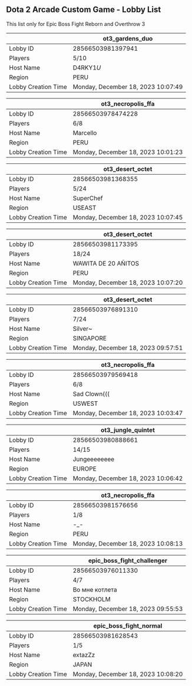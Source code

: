 ## Dota 2 Arcade Custom Game - Lobby List

This list only for Epic Boss Fight Reborn and Overthrow 3

|  | ot3_gardens_duo |
| ------ | ------ |
| Lobby ID | 28566503981397941 |
| Players | 5/10 |
| Host Name | D4RKY1$U$ |
| Region | PERU |
| Lobby Creation Time | Monday, December 18, 2023 10:07:49 |


|  | ot3_necropolis_ffa |
| ------ | ------ |
| Lobby ID | 28566503978474228 |
| Players | 6/8 |
| Host Name | Marcello |
| Region | PERU |
| Lobby Creation Time | Monday, December 18, 2023 10:01:23 |


|  | ot3_desert_octet |
| ------ | ------ |
| Lobby ID | 28566503981368355 |
| Players | 5/24 |
| Host Name | SuperChef |
| Region | USEAST |
| Lobby Creation Time | Monday, December 18, 2023 10:07:45 |


|  | ot3_desert_octet |
| ------ | ------ |
| Lobby ID | 28566503981173395 |
| Players | 18/24 |
| Host Name | WAWITA DE 20 AÑITOS |
| Region | PERU |
| Lobby Creation Time | Monday, December 18, 2023 10:07:20 |


|  | ot3_desert_octet |
| ------ | ------ |
| Lobby ID | 28566503976891310 |
| Players | 7/24 |
| Host Name | Silver~ |
| Region | SINGAPORE |
| Lobby Creation Time | Monday, December 18, 2023 09:57:51 |


|  | ot3_necropolis_ffa |
| ------ | ------ |
| Lobby ID | 28566503979569418 |
| Players | 6/8 |
| Host Name | Sad Clown((( |
| Region | USWEST |
| Lobby Creation Time | Monday, December 18, 2023 10:03:47 |


|  | ot3_jungle_quintet |
| ------ | ------ |
| Lobby ID | 28566503980888661 |
| Players | 14/15 |
| Host Name | Jungeeeeeeee |
| Region | EUROPE |
| Lobby Creation Time | Monday, December 18, 2023 10:06:42 |


|  | ot3_necropolis_ffa |
| ------ | ------ |
| Lobby ID | 28566503981576656 |
| Players | 1/8 |
| Host Name | -_- |
| Region | PERU |
| Lobby Creation Time | Monday, December 18, 2023 10:08:13 |


|  | epic_boss_fight_challenger |
| ------ | ------ |
| Lobby ID | 28566503976011330 |
| Players | 4/7 |
| Host Name | Во мне котлета |
| Region | STOCKHOLM |
| Lobby Creation Time | Monday, December 18, 2023 09:55:53 |


|  | epic_boss_fight_normal |
| ------ | ------ |
| Lobby ID | 28566503981628543 |
| Players | 1/5 |
| Host Name | extazZz |
| Region | JAPAN |
| Lobby Creation Time | Monday, December 18, 2023 10:08:20 |


